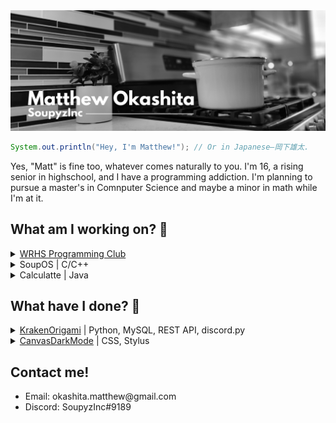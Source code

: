 <img src="https://github.com/SoupyzInc/SoupyzInc/blob/master/Images/GitHub%20Banner.png" alt="Matthew Okashita | SoupyzInc">

```java
System.out.println("Hey, I'm Matthew!"); // Or in Japanese—岡下雄太.
```
<p>Yes, "Matt" is fine too, whatever comes naturally to you. I'm 16, a rising senior in highschool, and I have a programming addiction. I'm planning to pursue a master's in Comnputer Science and maybe a minor in math while I'm at it.</p>

<h2>What am I working on? 🤔</h2>
<details>
  <summary><a href="https://github.com/WRHS-Programming-Club">WRHS Programming Club</a></summary>
  <p><blockquote>Cofounder and President of the WRHS Programming Club.</blockquote></p>
</details>
<details>
  <summary>SoupOS | C/C++</summary>
  <p><blockquote>My own operating system built from scratch! Being made with the guidance of <a href="https://www.youtube.com/watch?v=mpPbKEeWIHU&list=PLxN4E629pPnJxCQCLy7E0SQY_zuumOVyZ">Poncho's YouTube series</a>. Currently debugging the page table manager.</blockquote></p>
</details>
<details>
  <summary>Calculatte | Java</summary>
  <p><blockquote>A simple Java calculus library. Why? I love math <i>and</i> programming! ❤️</blockquote></p>
</details>

<h2>What have I done? 🎉</h2>
<details>
  <summary><a href="https://github.com/SoupyzInc/KrakenOrigami">KrakenOrigami</a> | Python, MySQL, REST API, discord.py</summary>
  <p><blockquote>A Discord bot written in Python to paper trade crypto currencies. It utilizes discord.py and MySQL to make and store paper trades. Prices are taken from the Kraken REST API.</blockquote></p>
</details>
<details>
  <summary><a href="https://github.com/SoupyzInc/CanvasDarkMode">CanvasDarkMode</a> | CSS, Stylus</summary>
  <p><blockquote>An open source Stylus extension to give Canvas a dark mode. Now students can work late at night without burning their retinas out!</blockquote></p>
</details>

<h2>Contact me!</h2>
<ul>
    <li>Email: okashita.matthew@gmail.com</li>
    <li>Discord: SoupyzInc#9189</li>
</ul>





